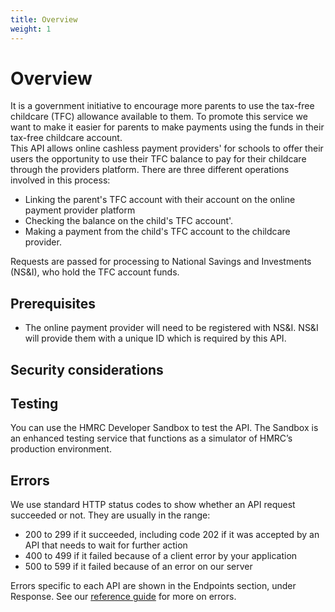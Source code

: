 ```yaml
---
title: Overview
weight: 1
---
```


# Overview
  It is a government initiative to encourage more parents to use the tax-free childcare (TFC) allowance available to them. To promote this service we want to make it easier for parents to make payments using the funds in their tax-free childcare account.   
This API allows online cashless payment providers' for schools to offer their users the opportunity to use their TFC balance to pay for their childcare through the providers platform.
There are three different operations involved in this process:
- Linking the parent's TFC account with their account on the online payment provider platform
- Checking the balance on the child's TFC account'.
- Making a payment from the child's TFC account to the childcare provider.

Requests are passed for processing to National Savings and Investments (NS&I), who hold the TFC account funds.

## Prerequisites
- The online payment provider will need to be registered with NS&I. NS&I will provide them with a unique ID which is required by this API.

## Security considerations

## Testing
You can use the HMRC Developer Sandbox to test the API. The Sandbox is an enhanced testing service that functions as a simulator of HMRC’s production environment.

## Errors
We use standard HTTP status codes to show whether an API request succeeded or not. They are usually in the range:
- 200 to 299 if it succeeded, including code 202 if it was accepted by an API that needs to wait for further action
- 400 to 499 if it failed because of a client error by your application
- 500 to 599 if it failed because of an error on our server

Errors specific to each API are shown in the Endpoints section, under Response. See our [reference guide](https://developer.service.hmrc.gov.uk/api-documentation/docs/reference-guide#errors) for more on errors.

## 
